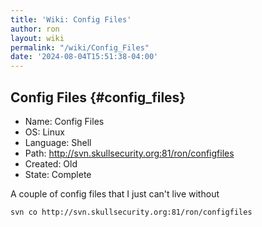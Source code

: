 ```yaml
---
title: 'Wiki: Config Files'
author: ron
layout: wiki
permalink: "/wiki/Config_Files"
date: '2024-08-04T15:51:38-04:00'
---
```


## Config Files {#config_files}

-   Name: Config Files
-   OS: Linux
-   Language: Shell
-   Path: <http://svn.skullsecurity.org:81/ron/configfiles>
-   Created: Old
-   State: Complete

A couple of config files that I just can\'t live without

    svn co http://svn.skullsecurity.org:81/ron/configfiles
